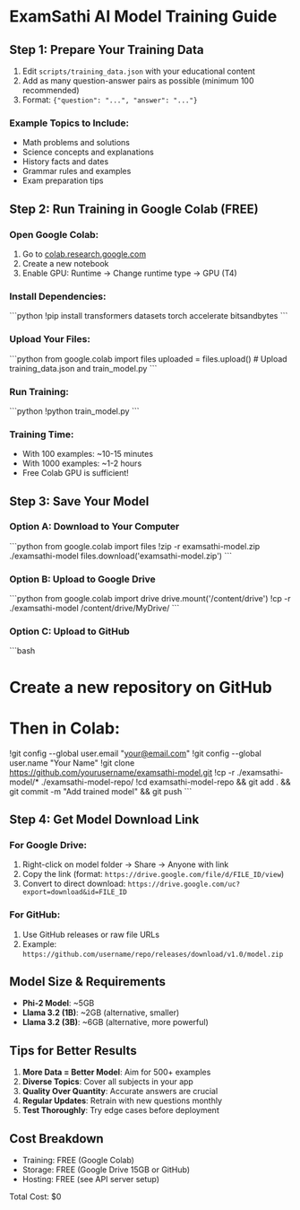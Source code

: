 # ExamSathi AI Model Training Guide

## Step 1: Prepare Your Training Data

1. Edit `scripts/training_data.json` with your educational content
2. Add as many question-answer pairs as possible (minimum 100 recommended)
3. Format: `{"question": "...", "answer": "..."}`

### Example Topics to Include:
- Math problems and solutions
- Science concepts and explanations
- History facts and dates
- Grammar rules and examples
- Exam preparation tips

## Step 2: Run Training in Google Colab (FREE)

### Open Google Colab:
1. Go to [colab.research.google.com](https://colab.research.google.com)
2. Create a new notebook
3. Enable GPU: Runtime → Change runtime type → GPU (T4)

### Install Dependencies:
\`\`\`python
!pip install transformers datasets torch accelerate bitsandbytes
\`\`\`

### Upload Your Files:
\`\`\`python
from google.colab import files
uploaded = files.upload()  # Upload training_data.json and train_model.py
\`\`\`

### Run Training:
\`\`\`python
!python train_model.py
\`\`\`

### Training Time:
- With 100 examples: ~10-15 minutes
- With 1000 examples: ~1-2 hours
- Free Colab GPU is sufficient!

## Step 3: Save Your Model

### Option A: Download to Your Computer
\`\`\`python
from google.colab import files
!zip -r examsathi-model.zip ./examsathi-model
files.download('examsathi-model.zip')
\`\`\`

### Option B: Upload to Google Drive
\`\`\`python
from google.colab import drive
drive.mount('/content/drive')
!cp -r ./examsathi-model /content/drive/MyDrive/
\`\`\`

### Option C: Upload to GitHub
\`\`\`bash
# Create a new repository on GitHub
# Then in Colab:
!git config --global user.email "your@email.com"
!git config --global user.name "Your Name"
!git clone https://github.com/yourusername/examsathi-model.git
!cp -r ./examsathi-model/* ./examsathi-model-repo/
!cd examsathi-model-repo && git add . && git commit -m "Add trained model" && git push
\`\`\`

## Step 4: Get Model Download Link

### For Google Drive:
1. Right-click on model folder → Share → Anyone with link
2. Copy the link (format: `https://drive.google.com/file/d/FILE_ID/view`)
3. Convert to direct download: `https://drive.google.com/uc?export=download&id=FILE_ID`

### For GitHub:
1. Use GitHub releases or raw file URLs
2. Example: `https://github.com/username/repo/releases/download/v1.0/model.zip`

## Model Size & Requirements

- **Phi-2 Model**: ~5GB
- **Llama 3.2 (1B)**: ~2GB (alternative, smaller)
- **Llama 3.2 (3B)**: ~6GB (alternative, more powerful)

## Tips for Better Results

1. **More Data = Better Model**: Aim for 500+ examples
2. **Diverse Topics**: Cover all subjects in your app
3. **Quality Over Quantity**: Accurate answers are crucial
4. **Regular Updates**: Retrain with new questions monthly
5. **Test Thoroughly**: Try edge cases before deployment

## Cost Breakdown

- Training: FREE (Google Colab)
- Storage: FREE (Google Drive 15GB or GitHub)
- Hosting: FREE (see API server setup)

Total Cost: $0
